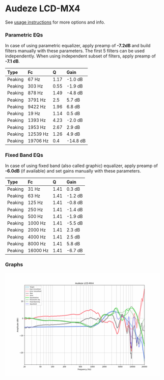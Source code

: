 # Audeze LCD-MX4
See [usage instructions](https://github.com/jaakkopasanen/AutoEq#usage) for more options and info.

### Parametric EQs
In case of using parametric equalizer, apply preamp of **-7.2dB** and build filters manually
with these parameters. The first 5 filters can be used independently.
When using independent subset of filters, apply preamp of **-7.1 dB**.

| Type    | Fc       |    Q | Gain     |
|:--------|:---------|:-----|:---------|
| Peaking | 67 Hz    | 1.17 | -1.0 dB  |
| Peaking | 303 Hz   | 0.55 | -1.9 dB  |
| Peaking | 878 Hz   | 1.49 | -4.8 dB  |
| Peaking | 3791 Hz  | 2.5  | 5.7 dB   |
| Peaking | 9422 Hz  | 1.96 | 6.8 dB   |
| Peaking | 19 Hz    | 1.14 | 0.5 dB   |
| Peaking | 1393 Hz  | 4.23 | -2.0 dB  |
| Peaking | 1953 Hz  | 2.67 | 2.9 dB   |
| Peaking | 12539 Hz | 1.26 | 4.9 dB   |
| Peaking | 19706 Hz | 0.4  | -14.8 dB |

### Fixed Band EQs
In case of using fixed band (also called graphic) equalizer, apply preamp of **-6.0dB**
(if available) and set gains manually with these parameters.

| Type    | Fc       |    Q | Gain    |
|:--------|:---------|:-----|:--------|
| Peaking | 31 Hz    | 1.41 | 0.3 dB  |
| Peaking | 63 Hz    | 1.41 | -1.2 dB |
| Peaking | 125 Hz   | 1.41 | -0.8 dB |
| Peaking | 250 Hz   | 1.41 | -1.4 dB |
| Peaking | 500 Hz   | 1.41 | -1.9 dB |
| Peaking | 1000 Hz  | 1.41 | -5.5 dB |
| Peaking | 2000 Hz  | 1.41 | 2.3 dB  |
| Peaking | 4000 Hz  | 1.41 | 2.5 dB  |
| Peaking | 8000 Hz  | 1.41 | 5.8 dB  |
| Peaking | 16000 Hz | 1.41 | -6.7 dB |

### Graphs
![](./Audeze%20LCD-MX4.png)